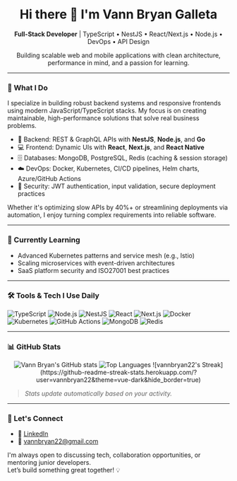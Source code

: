 <h1 align="center">Hi there 👋 I'm Vann Bryan Galleta</h1>
<p align="center">
  <strong>Full-Stack Developer</strong> | TypeScript • NestJS • React/Next.js • Node.js • DevOps • API Design
</p>

<p align="center">
  Building scalable web and mobile applications with clean architecture, performance in mind, and a passion for learning.
</p>

---

### 🔧 What I Do

I specialize in building robust backend systems and responsive frontends using modern JavaScript/TypeScript stacks. My focus is on creating maintainable, high-performance solutions that solve real business problems.

- 🚀 Backend: REST & GraphQL APIs with **NestJS**, **Node.js**, and **Go**
- 💻 Frontend: Dynamic UIs with **React**, **Next.js**, and **React Native**
- 🗄️ Databases: MongoDB, PostgreSQL, Redis (caching & session storage)
- ☁️ DevOps: Docker, Kubernetes, CI/CD pipelines, Helm charts, Azure/GitHub Actions
- 🔐 Security: JWT authentication, input validation, secure deployment practices

Whether it's optimizing slow APIs by 40%+ or streamlining deployments via automation, I enjoy turning complex requirements into reliable software.

---

### 🌱 Currently Learning

- Advanced Kubernetes patterns and service mesh (e.g., Istio)
- Scaling microservices with event-driven architectures
- SaaS platform security and ISO27001 best practices

---

### 🛠️ Tools & Tech I Use Daily

![TypeScript](https://img.shields.io/badge/-TypeScript-3178C6?logo=typescript&logoColor=white)
![Node.js](https://img.shields.io/badge/-Node.js-339933?logo=nodedotjs&logoColor=white)
![NestJS](https://img.shields.io/badge/-NestJS-E0234E?logo=nestjs&logoColor=white)
![React](https://img.shields.io/badge/-React-61DAFB?logo=react&logoColor=black)
![Next.js](https://img.shields.io/badge/-Next.js-000000?logo=nextdotjs&logoColor=white)
![Docker](https://img.shields.io/badge/-Docker-2496ED?logo=docker&logoColor=white)
![Kubernetes](https://img.shields.io/badge/-Kubernetes-326CE5?logo=kubernetes&logoColor=white)
![GitHub Actions](https://img.shields.io/badge/-GitHub_Actions-2088FF?logo=githubactions&logoColor=white)
![MongoDB](https://img.shields.io/badge/-MongoDB-47A248?logo=mongodb&logoColor=white)
![Redis](https://img.shields.io/badge/-Redis-DC382D?logo=redis&logoColor=white)

---

### 📊 GitHub Stats

<div align="center">
  <img src="https://github-readme-stats.vercel.app/api?username=vannbryan22&show_icons=true&theme=radical" alt="Vann Bryan's GitHub stats" />
  <img src="https://github-readme-stats.vercel.app/api/top-langs/?username=vannbryan22&layout=compact&theme=radical" alt="Top Languages" />
  ![vannbryan22's Streak](https://github-readme-streak-stats.herokuapp.com/?user=vannbryan22&theme=vue-dark&hide_border=true)
</div>

> *Stats update automatically based on your activity.*

---

### 🤝 Let's Connect

- 🔗 [LinkedIn](https://www.linkedin.com/in/vann-bryan-galleta-6a2ab71bb/)
- 📧 vannbryan22@gmail.com

I'm always open to discussing tech, collaboration opportunities, or mentoring junior developers.  
Let’s build something great together! 💡
